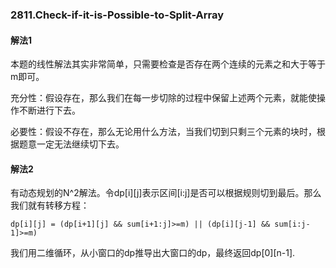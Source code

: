 ### 2811.Check-if-it-is-Possible-to-Split-Array

#### 解法1
本题的线性解法其实非常简单，只需要检查是否存在两个连续的元素之和大于等于m即可。

充分性：假设存在，那么我们在每一步切除的过程中保留上述两个元素，就能使操作不断进行下去。

必要性：假设不存在，那么无论用什么方法，当我们切到只剩三个元素的块时，根据题意一定无法继续切下去。

#### 解法2
有动态规划的N^2解法。令dp[i][j]表示区间[i:j]是否可以根据规则切到最后。那么我们就有转移方程：
```
dp[i][j] = (dp[i+1][j] && sum[i+1:j]>=m) || (dp[i][j-1] && sum[i:j-1]>=m) 
```
我们用二维循环，从小窗口的dp推导出大窗口的dp，最终返回dp[0][n-1].
